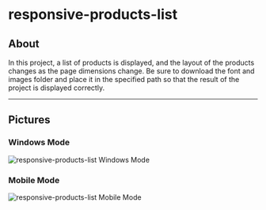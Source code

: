 # responsive-products-list
## About
In this project, a list of products is displayed, and the layout of the products changes as the page dimensions change.
Be sure to download the font and images folder and place it in the specified path so that the result of the project is displayed correctly.
***
## Pictures
### Windows Mode
![responsive-products-list Windows Mode](https://github.com/arimoa/responsive-products-list/assets/134084996/ad8c2d72-0e0b-4e34-b6ce-d521c18a9983)

### Mobile Mode
![responsive-products-list Mobile Mode](https://github.com/arimoa/responsive-products-list/assets/134084996/31450f07-5381-4a5e-9e8a-b7a4edee905e)


